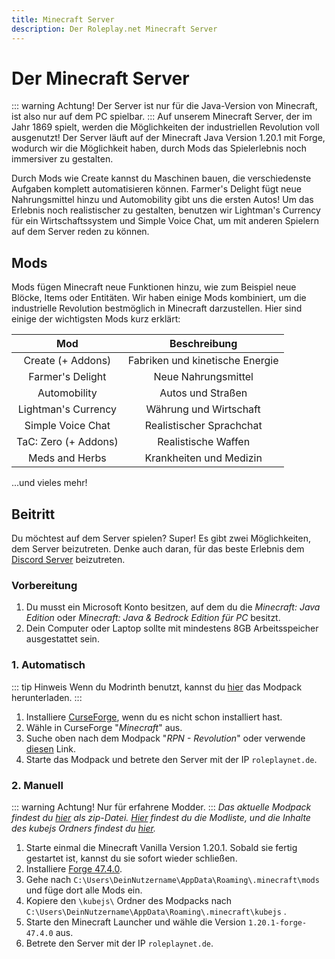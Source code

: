 ```yaml
---
title: Minecraft Server
description: Der Roleplay.net Minecraft Server
---
```

# Der Minecraft Server
::: warning Achtung!
Der Server ist nur für die Java-Version von Minecraft, ist also nur auf dem PC spielbar.
:::
Auf unserem Minecraft Server, der im Jahr 1869 spielt, werden die Möglichkeiten der industriellen Revolution voll ausgenutzt!
Der Server läuft auf der Minecraft Java Version 1.20.1 mit Forge, wodurch wir die Möglichkeit haben, durch Mods das Spielerlebnis noch immersiver zu gestalten.

Durch Mods wie Create kannst du Maschinen bauen, die verschiedenste Aufgaben komplett automatisieren können.
Farmer's Delight fügt neue Nahrungsmittel hinzu und Automobility gibt uns die ersten Autos!
Um das Erlebnis noch realistischer zu gestalten, benutzen wir Lightman's Currency für ein Wirtschaftssystem und Simple Voice Chat, um mit anderen Spielern auf dem Server reden zu können.

## Mods
Mods fügen Minecraft neue Funktionen hinzu, wie zum Beispiel neue Blöcke, Items oder Entitäten.
Wir haben einige Mods kombiniert, um die industrielle Revolution bestmöglich in Minecraft darzustellen.
Hier sind einige der wichtigsten Mods kurz erklärt:

|     Mod     | Beschreibung|
|:-----------:|:-----------:|
| Create (+ Addons) | Fabriken und kinetische Energie   |
| Farmer's Delight | Neue Nahrungsmittel |
| Automobility | Autos und Straßen |
| Lightman's Currency | Währung und Wirtschaft |
| Simple Voice Chat | Realistischer Sprachchat |
| TaC: Zero (+ Addons) | Realistische Waffen |
| Meds and Herbs | Krankheiten und Medizin |

...und vieles mehr!

## Beitritt
Du möchtest auf dem Server spielen? Super! Es gibt zwei Möglichkeiten, dem Server beizutreten.
Denke auch daran, für das beste Erlebnis dem [Discord Server](https://discord.gg/JRQdV5BPjY) beizutreten.

### Vorbereitung
1. Du musst ein Microsoft Konto besitzen, auf dem du die *Minecraft: Java Edition* oder *Minecraft: Java & Bedrock Edition für PC* besitzt.
2. Dein Computer oder Laptop sollte mit mindestens 8GB Arbeitsspeicher ausgestattet sein.

### 1. Automatisch
::: tip Hinweis
Wenn du Modrinth benutzt, kannst du [hier](../static/modpack-latest.mrpack) das Modpack herunterladen.
:::
1. Installiere [CurseForge](https://www.curseforge.com/download/app), wenn du es nicht schon installiert hast.
2. Wähle in CurseForge "*Minecraft*" aus.
3. Suche oben nach dem Modpack "*RPN - Revolution*" oder verwende [diesen](https://www.curseforge.com/minecraft/modpacks/rpn-revoloution) Link.
4. Starte das Modpack und betrete den Server mit der IP `roleplaynet.de`.

### 2. Manuell
::: warning Achtung!
Nur für erfahrene Modder.
:::
*Das aktuelle Modpack findest du [hier](../static/modpack-latest.zip) als zip-Datei. [Hier](../static/modlist.txt) findest du die Modliste, und die Inhalte des kubejs Ordners findest du [hier](https://github.com/Fabian2611/RPNkubejs).*

1. Starte einmal die Minecraft Vanilla Version 1.20.1. Sobald sie fertig gestartet ist, kannst du sie sofort wieder schließen.
2. Installiere [Forge 47.4.0](https://maven.minecraftforge.net/net/minecraftforge/forge/1.20.1-47.4.0/forge-1.20.1-47.4.0-installer.jar).
3. Gehe nach `C:\Users\DeinNutzername\AppData\Roaming\.minecraft\mods` und füge dort alle Mods ein.
4. Kopiere den `\kubejs\` Ordner des Modpacks nach `C:\Users\DeinNutzername\AppData\Roaming\.minecraft\kubejs` .
5. Starte den Minecraft Launcher und wähle die Version `1.20.1-forge-47.4.0` aus.
6. Betrete den Server mit der IP `roleplaynet.de`.

